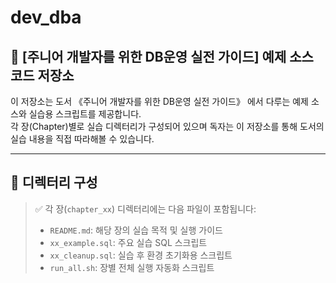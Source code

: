 # dev_dba

## 📘 [주니어 개발자를 위한 DB운영 실전 가이드] 예제 소스 코드 저장소

이 저장소는 도서 《주니어 개발자를 위한 DB운영 실전 가이드》 에서 다루는 예제 소스와 실습용 스크립트를 제공합니다.  
각 장(Chapter)별로 실습 디렉터리가 구성되어 있으며 독자는 이 저장소를 통해 도서의 실습 내용을 직접 따라해볼 수 있습니다.

---

## 📂 디렉터리 구성


> ✅ 각 장(`chapter_xx`) 디렉터리에는 다음 파일이 포함됩니다:
> - `README.md`: 해당 장의 실습 목적 및 실행 가이드  
> - `xx_example.sql`: 주요 실습 SQL 스크립트  
> - `xx_cleanup.sql`: 실습 후 환경 초기화용 스크립트  
> - `run_all.sh`: 장별 전체 실행 자동화 스크립트  


